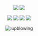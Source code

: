 <p align="center">
  <a href="https://github.com/upblowing"><img src="https://img.shields.io/github/followers/upblowing?style=for-the-badge"></img></a>
  <a href="https://github.com/upblowing"><img src="https://img.shields.io/github/stars/upblowing?style=for-the-badge"></img></a>
</p>

<p align="center">
  <a href="https://github.com/upblowing"><img src="https://img.shields.io/badge/python-black?style=for-the-badge&logo=python&logoColor=3675A8"></a>
  <a href="https://github.com/upblowing"><img src="https://img.shields.io/badge/javascript-black?style=for-the-badge&logo=javascript"></a>
  <a href="https://github.com/upblowing"><img src="https://img.shields.io/badge/php-black?style=for-the-badge&logo=php&logoColor=4D588E"></a>
  <a href="https://github.com/upblowing"><img src="https://img.shields.io/badge/c++-black?style=for-the-badge&logo=cplusplus&logoColor=6295CB"></a>
</p>

<p align="center"><img src="https://count.getloli.com/get/@:upblowing" alt=":upblowing" /></p>
